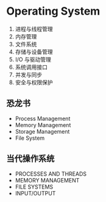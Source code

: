 # Operating System

1. 进程与线程管理
2. 内存管理
3. 文件系统
4. 存储与设备管理
5. I/O 与驱动管理
6. 系统调用接口
7. 并发与同步
8. 安全与权限保护

## 恐龙书

- Process Management
- Memory Management
- Storage Management
- File System

## 当代操作系统

- PROCESSES AND THREADS
- MEMORY MANAGEMENT
- FILE SYSTEMS
- INPUT/OUTPUT